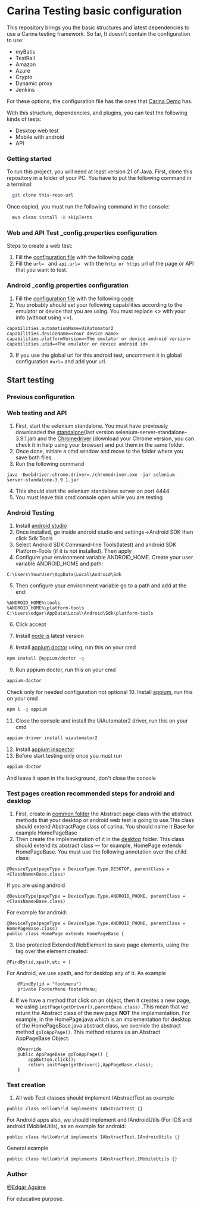 # Carina Testing basic configuration
This repository brings you the basic structures and latest
dependencies to use a Carina testing framework.
So far, It doesn't contain the configuration to use:
* myBatis
* TestRail
* Amazon
* Azure
* Crypto
* Dynamic proxy
* Jenkins

For these options, the configuration file has the ones that [Carina Demo](https://github.com/zebrunner/carina-demo) has.

With this structure, dependencies, and plugins, you can test the following kinds of tests:
* Desktop web test
* Mobile with android
* API
### Getting started
To run this project, you will need at least version 21 of Java.
First, clone this repository in a folder of your PC.
You have to put the following command in a terminal:

```bash
  git clone this-repo-url
```
Once copied, you must run the following command in the console:
```bash
  mvn clean install -D skipTests
```

### Web and API Test _config.properties configuration
Steps to create a web test:

1. Fill the [configuration file](src/main/resources/_config.properties) with the following [code](https://drive.google.com/file/d/10gQsSpApME1hvKOj14vjLylRovnpL36l/view?usp=drive_link)
2. Fill the `url= ` and `api.url= ` with the `http or https` url of the page or API
that you want to test.


### Android _config.properties configuration
1. Fill the [configuration file](src/main/resources/_config.properties) with the following [code](https://drive.google.com/file/d/1_uylMFI41w12Iwh9J25lLNXaF6VBvMOs/view?usp=drive_link)
2. You probably should set your following capabilities according to the emulator or device that you are using. You must replace
<> with your info (without using <>).

```
capabilities.automationName=UiAutomator2
capabilities.deviceName=<Your device name>
capabilities.platformVersion=<The emulator or device android version>
capabilities.udid=<The emulator or device android id>
```
3. If you use the global url for this android test, uncomment it in global configuration `#url=` and add your url.

## Start testing
### Previous configuration
### Web testing and API

1. First, start the selenium standalone. You must have previously downloaded the [standalone](https://selenium-release.storage.googleapis.com/index.html?path=3.9/)(last version selenium-server-standalone-3.9.1.jar)
and the [Chromedriver](https://googlechromelabs.github.io/chrome-for-testing/) (download your Chrome version, you can check it in help using your browser) 
and put them in the same folder.
2. Once done, initiate a cmd window and move to the folder where you save both files. 
3. Run the following command
```
java -Dwebdriver.chrome.driver=./chromedriver.exe -jar selenium-server-standalone-3.9.1.jar
```
4. This should start the selenium standalone server on port 4444
5. You must leave this cmd console open while you are testing

### Android Testing
1. Install [android studio](https://developer.android.com/studio)
2. Once installed, go inside android studio and settings->Android SDK then click Sdk Tools
3. Select Android SDK Command-line Tools(latest) and android SDK Platform-Tools (if it is not installed). Then apply
4. Configure your environment variable ANDROID_HOME. Create your user variable ANDROID_HOME and path:
```
C:\Users\YourUser\AppData\Local\Android\Sdk
```
5. Then configure your environment variable go to a path and add at the end:
```
%ANDROID_HOME%\tools
%ANDROID_HOME%\platform-tools
C:\Users\edgar\AppData\Local\Android\Sdk\platform-tools
```
6. Click accept
7. Install [node js](https://nodejs.org/en/download/current) latest version

8. Install [appium doctor](https://www.npmjs.com/package/@appium/doctor) using, run this on your cmd
```bash
npm install @appium/doctor -g
```
9. Run appium doctor, run this on your cmd 
```bash
appium-doctor
```
Check only for needed configuration not optional
10. Install [appium](https://appium.io/docs/en/latest/quickstart/install/), run this on your cmd
```bash
npm i -g appium
```
11. Close the console and install the UiAutomator2 driver, run this on your cmd
```bash
appium driver install uiautomator2
```
12. Install [appium inspector](https://github.com/appium/appium-inspector/releases/tag/v2023.12.2)
13. Before start testing only once you must run 
```bash
appium-doctor
```
And leave it open in the background, don't close the console

### Test pages creation recommended steps for android and desktop
1. First, create in [common folder](src/main/java/com/solvd/carina/example/pages/common)
the Abstract page class with the abstract methods that your desktop or android web test is going to use.This class
should extend AbstractPage class of carina. You should name it <ClassName>Base for example HomePageBase
2. Then create the implementation of it in the [desktop](src/main/java/com/solvd/carina/example/pages/desktop) folder.
This class should extend its abstract class — for example, HomePage extends HomePageBase. 
You must use the following annotation over the child class:
```
@DeviceType(pageType = DeviceType.Type.DESKTOP, parentClass = <ClassName>Base.class)
```
If you are using android
```
@DeviceType(pageType = DeviceType.Type.ANDROID_PHONE, parentClass = <ClassName>Base.class)
```
For example for android:
```
@DeviceType(pageType = DeviceType.Type.ANDROID_PHONE, parentClass = HomePageBase.class)
public class HomePage extends HomePageBase {
```
3. Use protected ExtendedWebElement to save page elements, using the tag over the element created:
```
@FindBy(id,xpath,etc = )
```
For Android, we use xpath, and for desktop any of it. As example
```
    @FindBy(id = "footmenu")
    private FooterMenu footerMenu;
```
4. If we have a method that click on an object, then it creates a new page, we using `initPage(getDriver(),parentBase.class)`
.This mean that we return the Abstract class of the new page **NOT** the implementation. For example, in the HomePage.java
which is an implementation for desktop of the HomePageBase.java abstract class, we override the abstract method
`goToAppPage()`. This method returns us an Abstract AppPageBase Object:
```
    @Override
    public AppPageBase goToAppPage() {
        appButton.click();
        return initPage(getDriver(),AppPageBase.class);
    }
```

### Test creation 
1. All web Test classes should implement IAbstractTest as example
```
public class HelloWorld implements IAbstractTest {}
```
For Android apps also, we should implement and IAndroidUtils (For IOS and android IMobileUtils), as an example for android:
```
public class HelloWorld implements IAbstractTest,IAndroidUtils {}
```
General example
```
public class HelloWorld implements IAbstractTest,IMobileUtils {}
```

### Author
[@Edgar Aguirre](https://github.com/elgarcito)

For educative purpose.